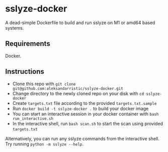 # sslyze-docker

A dead-simple Dockerfile to build and run sslyze on M1 or amd64 based systems.

## Requirements

Docker.

## Instructions

* Clone this repo with ```git clone git@github.com:aleksandarristic/sslyze-docker.git```
* Change directory to the newly cloned repo on your disk with ```cd sslyze-docker```
* Create ```targets.txt``` file according to the provided ```targets.txt.sample```
* Run ```docker build -t sslyze-docker .``` to build your docker image
* You can start an interactive session in your docker container with ```bash run_interactive.sh```
* In the interactive shell, run ```bash scan.sh``` to start the scan using provided ```targets.txt```

Alternatively, you can run any sslyze commands from the interactive shell. Try running ```python -m sslyze --help```.
